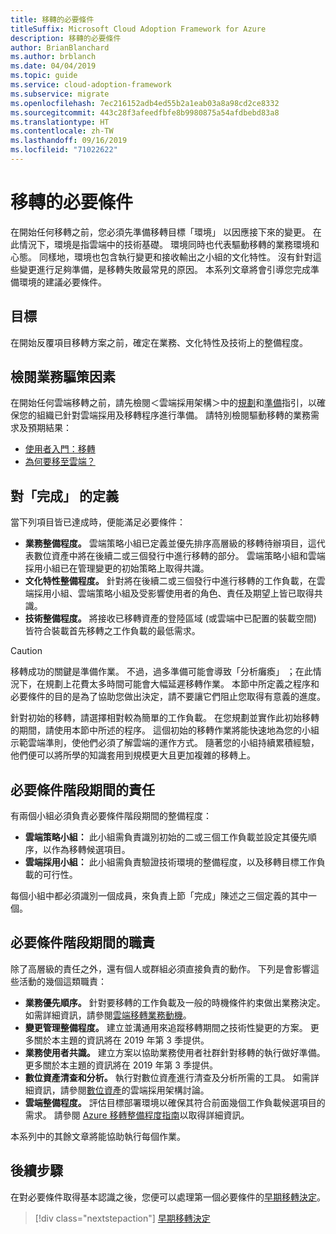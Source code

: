 ```yaml
---
title: 移轉的必要條件
titleSuffix: Microsoft Cloud Adoption Framework for Azure
description: 移轉的必要條件
author: BrianBlanchard
ms.author: brblanch
ms.date: 04/04/2019
ms.topic: guide
ms.service: cloud-adoption-framework
ms.subservice: migrate
ms.openlocfilehash: 7ec216152adb4ed55b2a1eab03a8a98cd2ce8332
ms.sourcegitcommit: 443c28f3afeedfbfe8b9980875a54afdbebd83a8
ms.translationtype: HT
ms.contentlocale: zh-TW
ms.lasthandoff: 09/16/2019
ms.locfileid: "71022622"
---
```

# <a name="prerequisites-for-migration"></a>移轉的必要條件

在開始任何移轉之前，您必須先準備移轉目標「環境」  以因應接下來的變更。 在此情況下，環境是指雲端中的技術基礎。 環境同時也代表驅動移轉的業務環境和心態。 同樣地，環境也包含執行變更和接收輸出之小組的文化特性。 沒有針對這些變更進行足夠準備，是移轉失敗最常見的原因。 本系列文章將會引導您完成準備環境的建議必要條件。

## <a name="objective"></a>目標

在開始反覆項目移轉方案之前，確定在業務、文化特性及技術上的整備程度。

## <a name="review-business-drivers"></a>檢閱業務驅策因素

在開始任何雲端移轉之前，請先檢閱＜雲端採用架構＞中的[規劃](../../../strategy/index.md)和[準備](../../../ready/index.md)指引，以確保您的組織已針對雲端採用及移轉程序進行準備。 請特別檢閱驅動移轉的業務需求及預期結果：

- [使用者入門：移轉](../../../getting-started/migrate.md)
- [為何要移至雲端？](../../../strategy/motivations.md)

## <a name="definition-of-done"></a>對「完成」  的定義

當下列項目皆已達成時，便能滿足必要條件：

- **業務整備程度。** 雲端策略小組已定義並優先排序高層級的移轉待辦項目，這代表數位資產中將在後續二或三個發行中進行移轉的部分。 雲端策略小組和雲端採用小組已在管理變更的初始策略上取得共識。
- **文化特性整備程度。** 針對將在後續二或三個發行中進行移轉的工作負載，在雲端採用小組、雲端策略小組及受影響使用者的角色、責任及期望上皆已取得共識。
- **技術整備程度。** 將接收已移轉資產的登陸區域 (或雲端中已配置的裝載空間) 皆符合裝載首先移轉之工作負載的最低需求。

> [!CAUTION]
> 移轉成功的關鍵是準備作業。 不過，過多準備可能會導致「分析癱瘓」  ；在此情況下，在規劃上花費太多時間可能會大幅延遲移轉作業。 本節中所定義之程序和必要條件的目的是為了協助您做出決定，請不要讓它們阻止您取得有意義的進度。
>
> 針對初始的移轉，請選擇相對較為簡單的工作負載。 在您規劃並實作此初始移轉的期間，請使用本節中所述的程序。 這個初始的移轉作業將能快速地為您的小組示範雲端準則，使他們必須了解雲端的運作方式。 隨著您的小組持續累積經驗，他們便可以將所學的知識套用到規模更大且更加複雜的移轉上。

## <a name="accountability-during-prerequisites"></a>必要條件階段期間的責任

有兩個小組必須負責必要條件階段期間的整備程度：

- **雲端策略小組：** 此小組需負責識別初始的二或三個工作負載並設定其優先順序，以作為移轉候選項目。
- **雲端採用小組：** 此小組需負責驗證技術環境的整備程度，以及移轉目標工作負載的可行性。

每個小組中都必須識別一個成員，來負責上節「完成」陳述之三個定義的其中一個。

## <a name="responsibilities-during-prerequisites"></a>必要條件階段期間的職責

除了高層級的責任之外，還有個人或群組必須直接負責的動作。 下列是會影響這些活動的幾個這類職責：

- **業務優先順序。** 針對要移轉的工作負載及一般的時機條件約束做出業務決定。 如需詳細資訊，請參閱[雲端移轉業務動機](../../../strategy/motivations.md)。
- **變更管理整備程度。** 建立並溝通用來追蹤移轉期間之技術性變更的方案。 更多關於本主題的資訊將在 2019 年第 3 季提供。
- **業務使用者共識。** 建立方案以協助業務使用者社群針對移轉的執行做好準備。 更多關於本主題的資訊將在 2019 年第 3 季提供。
- **數位資產清查和分析。** 執行對數位資產進行清查及分析所需的工具。 如需詳細資訊，請參閱[數位資產](../../../digital-estate/index.md)的雲端採用架構討論。
- **雲端整備程度。** 評估目標部署環境以確保其符合前面幾個工作負載候選項目的需求。 請參閱 [Azure 移轉整備程度指南](../../../ready/azure-readiness-guide/index.md)以取得詳細資訊。

本系列中的其餘文章將能協助執行每個作業。

## <a name="next-steps"></a>後續步驟

在對必要條件取得基本認識之後，您便可以處理第一個必要條件的[早期移轉決定](./decisions.md)。

> [!div class="nextstepaction"]
> [早期移轉決定](./decisions.md)
